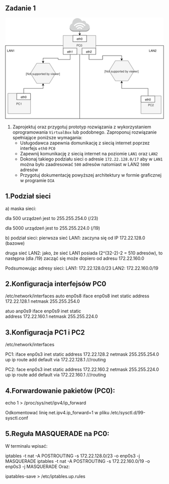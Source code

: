Zadanie 1
----------

![zadanie 1](zadanie-1.svg)

1. Zaprojektuj oraz przygotuj prototyp rozwiązania z wykorzystaniem oprogramowania ``VirtualBox`` lub podobnego. 
Zaproponuj rozwiązanie spełniające poniższe wymagania:
   * Usługodawca zapewnia domunikację z siecią internet poprzez interfejs ``eth0`` ``PC0``
   * Zapewnij komunikację z siecią internet na poziomie ``LAN1`` oraz ``LAN2``
   * Dokonaj takiego podziału sieci o adresie ``172.22.128.0/17`` aby w ``LAN1`` można było zaadresować ``500`` adresów natomiast w LAN2 ``5000`` adresów    
   * Przygotuj dokumentację powyższej architektury w formie graficznej w programie ``DIA``
 
 
 
1.Podział sieci
----------------
a) maska sieci:

dla 500 urządzeń jest to 255.255.254.0 (/23)

dla 5000 urządzeń jest to 255.255.224.0 (/19)

b) podział sieci: pierwsza sieć LAN1: zaczyna się od IP 172.22.128.0 (bazowe)

druga sieć LAN2: jako, że sieć LAN1 posiada (2^(32-2)-2 = 510 adresów), to następna (dla /19) zacząć się może dopiero od adresu 172.22.160.0

Podsumowując adresy sieci: LAN1: 172.22.128.0/23 LAN2: 172.22.160.0/19

2.Konfiguracja interfejsów PC0
----------------
/etc/network/interfaces
auto enp0s8
iface enp0s8 inet static
  address 172.22.128.1
  netmask 255.255.254.0
  
atuo anp0s9
iface enp0s9 inet static  
  address 172.22.160.1
  netmask 255.255.224.0
  
3.Konfiguracja PC1 i PC2
----------------
/etc/network/interfaces

PC1:
iface enp0s3 inet static
  address 172.22.128.2
  netmask 255.255.254.0
up ip route add default via 172.22.128.1 ///routing 

PC2:
face enp0s3 inet static 
  address 172.22.160.2
  netmask 255.255.224.0
up ip route add default via 172.22.160.1 ///routing

4.Forwardowanie pakietów (PC0):
----------------
echo 1 > /proc/sys/net/ipv4/ip_forward

Odkomentować linię net.ipv4.ip_forward=1 w pliku /etc/sysctl.d/99-sysctl.conf

5.Reguła MASQUERADE na PC0:
----------------
W terminalu wpisać:

iptables -t nat -A POSTROUTING -s 172.22.128.0/23 -o enp0s3 -j MASQUERADE
iptables -t nat -A POSTROUTING -s 172.22.160.0/19 -o enp0s3 -j MASQUERADE
Oraz:

ipatables-save > /etc/iptables.up.rules
